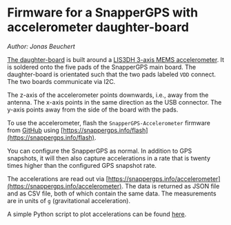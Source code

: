 # Firmware for a SnapperGPS with accelerometer daughter-board

*Author: Jonas Beuchert*

[The daughter-board](https://github.com/SnapperGPS/snappergps-accelerometer-daughterboard) is built around a [LIS3DH 3-axis MEMS accelerometer](https://www.st.com/en/mems-and-sensors/lis3dh.html).
It is soldered onto the five pads of the SnapperGPS main board.
The daughter-board is orientated such that the two pads labeled `VDD` connect.
The two boards communicate via I2C.

The z-axis of the accelerometer points downwards, i.e., away from the antenna.
The x-axis points in the same direction as the USB connector.
The y-axis points away from the side of the board with the pads.

To use the accelerometer, flash the `SnapperGPS-Accelerometer` firmware from [GitHub](https://github.com/SnapperGPS/snappergps-firmware/releases) using [https://snappergps.info/flash](https://snappergps.info/flash).

You can configure the SnapperGPS as normal.
In addition to GPS snapshots, it will then also capture accelerations in a rate that is twenty times higher than the configured GPS snapshot rate.

The accelerations are read out via [https://snappergps.info/accelerometer](https://snappergps.info/accelerometer).
The data is returned as JSON file and as CSV file, both of which contain the same data.
The measurements are in units of `g` (gravitational acceleration).

A simple Python script to plot accelerations can be found [here](https://github.com/snapperGPS/snappergps-scripts).
